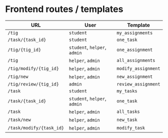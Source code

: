 # Frontend routes / templates

| URL | User | Template |
| --- | --- | --- |
| `/tig` | `student` | `my_assignments` |
| `/task/{task_id}` | `student` | `one_task` |
| `/tig/{tig_id}` | `student`, `helper`, `admin` | `one_assignment` |
| `/tig` | `helper`, `admin` | `all_assignments` |
| `/tig/modify/{tig_id}` | `helper`, `admin` | `modify_assignment` |
| `/tig/new` | `helper`, `admin` | `new_assignment` |
| `/tig/review/{tig_id}` | `admin` | `review_assignment` |
| `/task` | `student` | `my_tasks` |
| `/task/{task_id}` | `student`, `helper`, `admin` | `one_task` |
| `/task` | `helper`, `admin` | `all_tasks` |
| `/task/new` | `helper`, `admin` | `new_task` |
| `/task/modify/{task_id}` | `helper`, `admin` | `modify_task` |